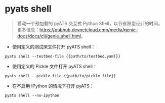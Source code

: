 # pyats shell

> 启动一个预加载的 pyATS 交互式 Python Shell，以节省原型设计的时间。
> 更多信息：<https://pubhub.devnetcloud.com/media/genie-docs/docs/cli/genie_shell.html>。

- 使用定义的测试床文件打开 pyATS shell：

`pyats shell --testbed-file {{path/to/testbed.yaml}}`

- 使用定义的 Pickle 文件打开 pyATS shell：

`pyats shell --pickle-file {{path/to/pickle.file}}`

- 在不启用 IPython 的情况下打开 pyATS：

`pyats shell --no-ipython`